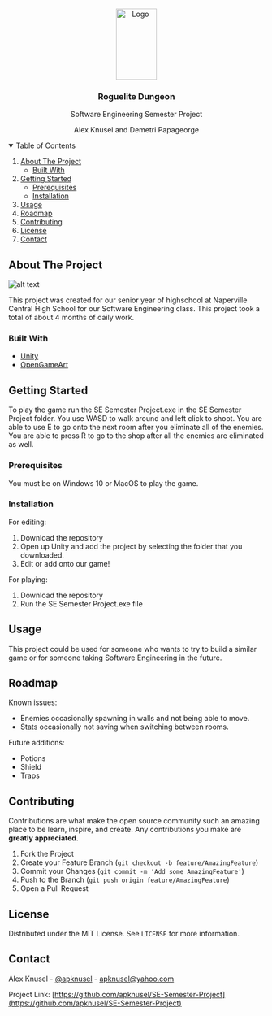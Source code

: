<!-- PROJECT LOGO -->
<br />
<p align="center">
  <a href="https://github.com/apknusel/SE-Semester-Project">
    <img src="https://i.gyazo.com/c161328cc6d22a308504e189f5a60d1e.png" alt="Logo" width="80" height="140">
  </a>

  <h3 align="center">Roguelite Dungeon</h3>

  <p align="center">
    Software Engineering Semester Project
  </p>
  <p align="center">
    Alex Knusel and Demetri Papageorge
  </p>
</p>



<!-- TABLE OF CONTENTS -->
<details open="open">
  <summary>Table of Contents</summary>
  <ol>
    <li>
      <a href="#about-the-project">About The Project</a>
      <ul>
        <li><a href="#built-with">Built With</a></li>
      </ul>
    </li>
    <li>
      <a href="#getting-started">Getting Started</a>
      <ul>
        <li><a href="#prerequisites">Prerequisites</a></li>
        <li><a href="#installation">Installation</a></li>
      </ul>
    </li>
    <li><a href="#usage">Usage</a></li>
    <li><a href="#roadmap">Roadmap</a></li>
    <li><a href="#contributing">Contributing</a></li>
    <li><a href="#license">License</a></li>
    <li><a href="#contact">Contact</a></li>
  </ol>
</details>



<!-- ABOUT THE PROJECT -->
## About The Project
![alt text](https://i.gyazo.com/a5a3758d998356b8ab1e5696e207c0b9.png)

This project was created for our senior year of highschool at Naperville Central High School for our Software Engineering class. This project took a total of about 4 months of daily work.

### Built With

* [Unity](https://unity.com/)
* [OpenGameArt](https://opengameart.org/)


<!-- GETTING STARTED -->
## Getting Started

To play the game run the SE Semester Project.exe in the SE Semester Project folder. You use WASD to walk around and left click to shoot. You are able to use E to go onto the next room after you eliminate all of the enemies. You are able to press R to go to the shop after all the enemies are eliminated as well.

### Prerequisites

You must be on Windows 10 or MacOS to play the game.

### Installation

For editing:
1. Download the repository
2. Open up Unity and add the project by selecting the folder that you downloaded.
3. Edit or add onto our game!

For playing:
1. Download the repository
2. Run the SE Semester Project.exe file


<!-- USAGE EXAMPLES -->
## Usage

This project could be used for someone who wants to try to build a similar game or for someone taking Software Engineering in the future.

<!-- ROADMAP -->
## Roadmap

Known issues:
- Enemies occasionally spawning in walls and not being able to move.
- Stats occasionally not saving when switching between rooms.

Future additions:
- Potions
- Shield
- Traps

<!-- CONTRIBUTING -->
## Contributing

Contributions are what make the open source community such an amazing place to be learn, inspire, and create. Any contributions you make are **greatly appreciated**.

1. Fork the Project
2. Create your Feature Branch (`git checkout -b feature/AmazingFeature`)
3. Commit your Changes (`git commit -m 'Add some AmazingFeature'`)
4. Push to the Branch (`git push origin feature/AmazingFeature`)
5. Open a Pull Request



<!-- LICENSE -->
## License

Distributed under the MIT License. See `LICENSE` for more information.



<!-- CONTACT -->
## Contact

Alex Knusel - [@apknusel](https://twitter.com/apknusel?lang=en) - apknusel@yahoo.com

Project Link: [https://github.com/apknusel/SE-Semester-Project](https://github.com/apknusel/SE-Semester-Project)

